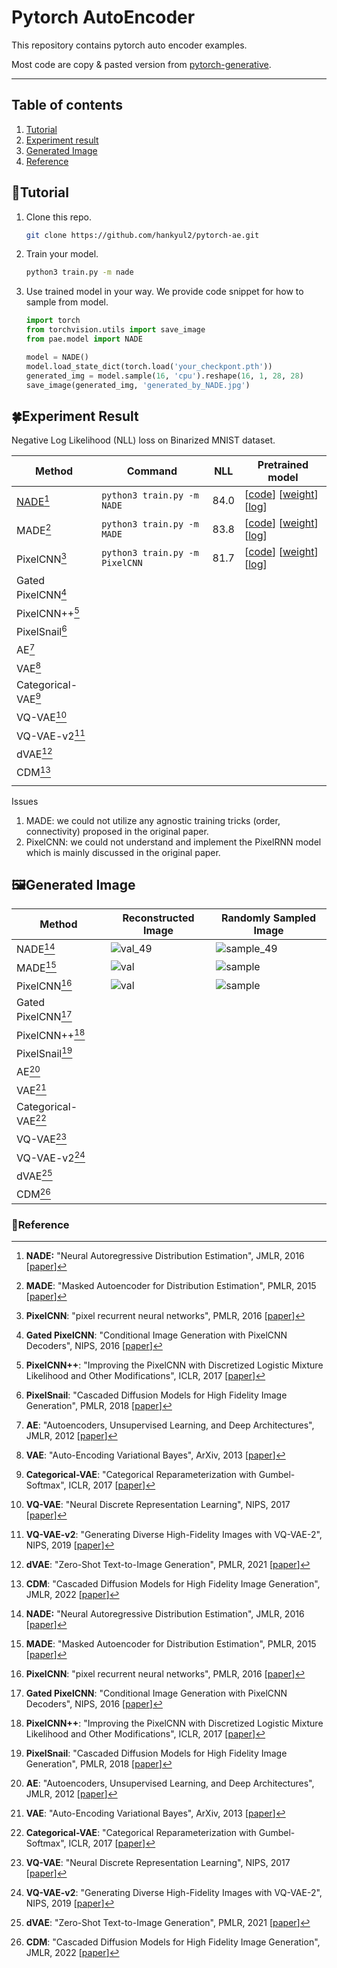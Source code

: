 # Pytorch AutoEncoder

This repository contains pytorch auto encoder examples.

Most code are copy & pasted version from [pytorch-generative](https://github.com/EugenHotaj/pytorch-generative).



---

## Table of contents

1. [Tutorial](#seedlingtutorial)
2. [Experiment result](#four_leaf_cloverexperiment-result)
2. [Generated Image](#framed_picturegenerated-image)
3. [Reference](#maple_leafreference)



## :seedling:Tutorial

1. Clone this repo.

   ```bash
   git clone https://github.com/hankyul2/pytorch-ae.git
   ```

2. Train your model. 

   ```bash
   python3 train.py -m nade
   ```

3. Use trained model in your way. We provide code snippet for how to sample from model.

   ```python
   import torch
   from torchvision.utils import save_image
   from pae.model import NADE
   
   model = NADE()
   model.load_state_dict(torch.load('your_checkpont.pth'))
   generated_img = model.sample(16, 'cpu').reshape(16, 1, 28, 28)
   save_image(generated_img, 'generated_by_NADE.jpg')
   ```

   

## :four_leaf_clover:Experiment Result

Negative Log Likelihood (NLL) loss on Binarized MNIST dataset.

| Method                   | Command                        | NLL  | Pretrained model                                             |
| ------------------------ | ------------------------------ | ---- | ------------------------------------------------------------ |
| [NADE](docs/nade.md)[^1] | `python3 train.py -m NADE`     | 84.0 | [[code](pae/model/nade.py)] [[weight](https://github.com/hankyul2/pytorch-ae/releases/download/v0.0.1/NADE_weight.pth)] [[log](https://github.com/hankyul2/pytorch-ae/releases/download/v0.0.1/NADE_log.txt)] |
| MADE[^2]                 | `python3 train.py -m MADE`     | 83.8 | [[code](pae/model/made.py)] [[weight](https://github.com/hankyul2/pytorch-ae/releases/download/v0.0.1/MADE_weight.pth)] [[log](https://github.com/hankyul2/pytorch-ae/releases/download/v0.0.1/MADE_log.txt)] |
| PixelCNN[^3]             | `python3 train.py -m PixelCNN` | 81.7 | [[code](pae/model/pixel_cnn.py)] [[weight](https://github.com/hankyul2/pytorch-ae/releases/download/v0.0.1/PixelCNN_weight.pth)] [[log](https://github.com/hankyul2/pytorch-ae/releases/download/v0.0.1/PixelCNN_log.txt)] |
| Gated PixelCNN[^4]       |                                |      |                                                              |
| PixelCNN++[^5]           |                                |      |                                                              |
| PixelSnail[^6]           |                                |      |                                                              |
| AE[^7]                   |                                |      |                                                              |
| VAE[^8]                  |                                |      |                                                              |
| Categorical-VAE[^9]      |                                |      |                                                              |
| VQ-VAE[^10]              |                                |      |                                                              |
| VQ-VAE-v2[^11]           |                                |      |                                                              |
| dVAE[^12]                |                                |      |                                                              |
| CDM[^13]                 |                                |      |                                                              |
|                          |                                |      |                                                              |

Issues

1. MADE: we could not utilize any agnostic training tricks (order, connectivity) proposed in the original paper.
2. PixelCNN: we could not understand and implement the PixelRNN model which is mainly discussed in the original paper.



## :framed_picture:Generated Image

| Method              | Reconstructed Image                                          | Randomly Sampled Image                                       |
| ------------------- | ------------------------------------------------------------ | ------------------------------------------------------------ |
| NADE[^1]            | ![val_49](https://user-images.githubusercontent.com/31476895/209418791-214369c5-c793-46ee-867b-d7e95fc70202.jpg) | ![sample_49](https://user-images.githubusercontent.com/31476895/209418789-2f5a7ecd-f6f4-4caa-adf1-7d9dd8795705.jpg) |
| MADE[^2]            | ![val](https://user-images.githubusercontent.com/31476895/209778705-d0cf8120-491a-438c-9eff-d6483fc8d54e.jpg) | ![sample](https://user-images.githubusercontent.com/31476895/209778702-cbbf1da1-216e-4810-ad3f-823128880728.jpg) |
| PixelCNN[^3]        | ![val](https://user-images.githubusercontent.com/31476895/209778793-e441aded-0385-41dd-9d5a-43c5aab0f4e1.jpg) | ![sample](https://user-images.githubusercontent.com/31476895/209778786-43bf7dff-2b91-4d28-a976-b312961a17fe.jpg) |
| Gated PixelCNN[^4]  |                                                              |                                                              |
| PixelCNN++[^5]      |                                                              |                                                              |
| PixelSnail[^6]      |                                                              |                                                              |
| AE[^7]              |                                                              |                                                              |
| VAE[^8]             |                                                              |                                                              |
| Categorical-VAE[^9] |                                                              |                                                              |
| VQ-VAE[^10]         |                                                              |                                                              |
| VQ-VAE-v2[^11]      |                                                              |                                                              |
| dVAE[^12]           |                                                              |                                                              |
| CDM[^13]            |                                                              |                                                              |



### :maple_leaf:Reference

[^1]: **NADE:** "Neural Autoregressive Distribution Estimation", JMLR, 2016 [[paper](https://www.jmlr.org/papers/volume17/16-272/16-272.pdf)] 
[^2]: **MADE**: "Masked Autoencoder for Distribution Estimation", PMLR, 2015 [[paper](http://proceedings.mlr.press/v37/germain15.pdf)]
[^3]: **PixelCNN**: "pixel recurrent neural networks", PMLR, 2016 [[paper](http://proceedings.mlr.press/v48/oord16.pdf)] 
[^4]: **Gated PixelCNN**: "Conditional Image Generation with PixelCNN Decoders", NIPS, 2016 [[paper](https://proceedings.neurips.cc/paper/2016/file/b1301141feffabac455e1f90a7de2054-Paper.pdf)]
[^5]: **PixelCNN++**: "Improving the PixelCNN with Discretized Logistic Mixture Likelihood and Other Modifications", ICLR, 2017 [[paper](https://proceedings.neurips.cc/paper/2016/file/b1301141feffabac455e1f90a7de2054-Paper.pdf)]
[^6]: **PixelSnail**: "Cascaded Diffusion Models for High Fidelity Image Generation", PMLR, 2018 [[paper](http://proceedings.mlr.press/v80/chen18h/chen18h.pdf)]
[^7]: **AE**: "Autoencoders, Unsupervised Learning, and Deep Architectures", JMLR, 2012 [[paper](https://proceedings.mlr.press/v27/baldi12a/baldi12a.pdf)] 
[^8]: **VAE**: "Auto-Encoding Variational Bayes", ArXiv, 2013 [[paper](https://arxiv.org/pdf/1312.6114.pdf)]
[^9]: **Categorical-VAE**: "Categorical Reparameterization with Gumbel-Softmax", ICLR, 2017 [[paper](https://arxiv.org/pdf/1611.01144.pdf)]
[^10]: **VQ-VAE**: "Neural Discrete Representation Learning", NIPS, 2017 [[paper](https://proceedings.neurips.cc/paper/2017/file/7a98af17e63a0ac09ce2e96d03992fbc-Paper.pdf)]
[^11]: **VQ-VAE-v2**: "Generating Diverse High-Fidelity Images with VQ-VAE-2", NIPS, 2019 [[paper](https://proceedings.neurips.cc/paper/2019/file/5f8e2fa1718d1bbcadf1cd9c7a54fb8c-Paper.pdf)] 
[^12]: **dVAE**: "Zero-Shot Text-to-Image Generation", PMLR, 2021 [[paper](http://proceedings.mlr.press/v139/ramesh21a/ramesh21a.pdf)] 
[^13]: **CDM**: "Cascaded Diffusion Models for High Fidelity Image Generation", JMLR, 2022 [[paper](https://www.jmlr.org/papers/volume23/21-0635/21-0635.pdf)]

